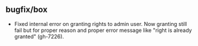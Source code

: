 ## bugfix/box

* Fixed internal error on granting rights to admin user. Now granting still
fail but for proper reason and proper error message like "right is already
granted" (gh-7226).
